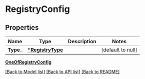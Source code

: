 # RegistryConfig

## Properties
Name | Type | Description | Notes
------------ | ------------- | ------------- | -------------
**Type_** | [***RegistryType**](RegistryType.md) |  | [default to null]
[**OneOfRegistryConfig**](OneOfRegistryConfig.md)

[[Back to Model list]](../README.md#documentation-for-models) [[Back to API list]](../README.md#documentation-for-api-endpoints) [[Back to README]](../README.md)

